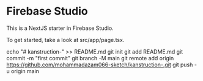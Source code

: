 # Firebase Studio

This is a NextJS starter in Firebase Studio.

To get started, take a look at src/app/page.tsx.

echo "# kanstruction-" >> README.md
git init
git add README.md
git commit -m "first commit"
git branch -M main
git remote add origin https://github.com/mohammadazam066-sketch/kanstruction-.git
git push -u origin main